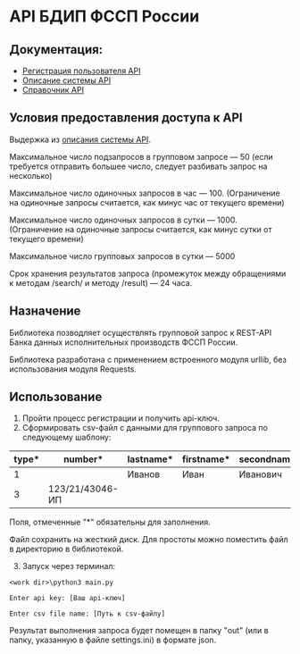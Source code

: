 # API БДИП ФССП России #

## Документация: ##
* [Регистрация пользователя API](https://api-ip.fssprus.ru/register)
* [Описание системы API](https://api-ip.fssprus.ru/about)
* [Справочник API](https://api-ip.fssprus.ru/swagger)

## Условия предоставления доступа к API ##
Выдержка из [описания системы API](https://api-ip.fssprus.ru/about).
<p>Максимальное число подзапросов в групповом запросе — 50 (если требуется отправить большее число, следует разбивать запрос на несколько)</p>
<p>Максимальное число одиночных запросов в час — 100. (Ограничение на одиночные запросы считается, как минус час от текущего времени)</p>
<p>Максимальное число одиночных запросов в сутки — 1000. (Ограничение на одиночные запросы считается, как минус сутки от текущего времени)</p>
<p>Максимальное число групповых запросов в сутки — 5000</p>

Срок хранения результатов запроса (промежуток между обращениями к методам /search/ и методу /result) — 24 часа.

## Назначение ##

Библиотека позводляет осуществлять групповой запрос к REST-API Банка данных исполнительных производств ФССП России.

Библиотека разработана с применением встроенного модуля urllib, без использования модуля Requests.

## Использование ##

1.  Пройти процесс регистрации и получить api-ключ.
2.  Сформировать csv-файл с данными для группового запроса по следующему шаблону:

| type* |      number*     | lastname* | firstname* | secondname |  birthdate  | region* |
|-------|------------------|-----------|------------|------------|-------------|---------|
|   1   |                  |  Иванов   |    Иван    |  Иванович  |  01.01.1990 |    43   |
|   3   | 123/21/43046-ИП  |           |            |            |             |         |

Поля, отмеченные "*" обязательны для заполнения.

Файл сохранить на жесткий диск. Для простоты можно поместить файл в директорию в библиотекой.

3. Запуск через терминал:

```
<work dir>\python3 main.py
```
```
Enter api key: [Ваш api-ключ]
```
```
Enter csv file name: [Путь к csv-файлу]
```
Результат выполнения запроса будет помещен в папку "out" (или в папку, указанную в файле settings.ini) в формате json.
